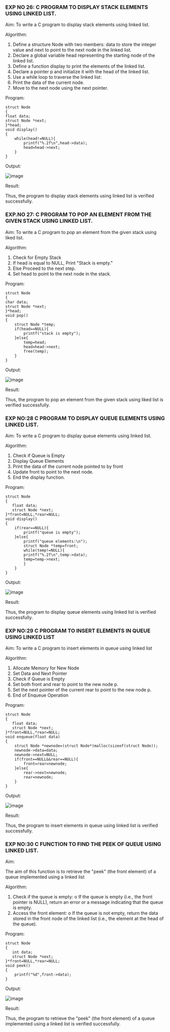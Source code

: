 ### EXP NO 26: C PROGRAM TO DISPLAY STACK ELEMENTS USING LINKED LIST.

Aim:
To write a C program to display stack elements using linked list.

Algorithm:

1.	Define a structure Node with two members: data to store the integer value and next to point to the next node in the linked list.
2.	Declare a global variable head representing the starting node of the linked list.
3.	Define a function display to print the elements of the linked list.
4.	Declare a pointer p and initialize it with the head of the linked list.
5.	Use a while loop to traverse the linked list:
6.	Print the data of the current node.
7.	Move to the next node using the next pointer.
 
Program:

```
struct Node   
{  
float data;  
struct Node *next;  
}*head;  
void display()  
{  
    while(head!=NULL){
        printf("%.2f\n",head->data);
        head=head->next;
    }
}
```

Output:

![image](https://github.com/user-attachments/assets/d13163b6-c0eb-4a96-9584-2972b21ec838)



Result:

Thus, the program to display stack elements using linked list is verified successfully. 



### EXP.NO 27: C PROGRAM TO POP AN ELEMENT FROM THE GIVEN STACK USING LINKED LIST.

Aim:
To write a C program to pop an element from the given stack using liked list.

Algorithm:

1.	Check for Empty Stack
2.	If head is equal to NULL, Print "Stack is empty."
3.	Else Proceed to the next step.
4.	Set head to point to the next node in the stack.
 
Program:

```
struct Node   
{  
char data;  
struct Node *next;  
}*head;  
void pop()  
{ 
    struct Node *temp;
    if(head==NULL){
        printf("stack is empty");
    }else{
        temp=head;
        head=head->next;
        free(temp);
    }
}
```

Output:

![image](https://github.com/user-attachments/assets/455fdb8b-4964-4cf2-8d10-5e0e4bc5488b)


Result:

Thus, the program to pop an element from the given stack using liked list is verified successfully.

 
### EXP NO:28 C PROGRAM TO DISPLAY QUEUE ELEMENTS USING LINKED LIST.

Aim:
To write a C program to display queue elements using linked list.

Algorithm:

1.	Check if Queue is Empty
2.	Display Queue Elements
3.	Print the data of the current node pointed to by front
4.	Update front to point to the next node.
5.	End the display function.
 
Program:

```
struct Node
{
   float data;
   struct Node *next;
}*front=NULL,*rear=NULL;
void display()
{
    if(rear==NULL){
        printf("queue is empty");
    }else{
        printf("queue elements:\n");
        struct Node *temp=front;
        while(temp!=NULL){
        printf("%.2f\n",temp->data);
        temp=temp->next;
        }
    }
}
```

Output:

![image](https://github.com/user-attachments/assets/5c894f77-4bc1-4745-b8d3-b328d6a325fe)


Result:

Thus, the program to display queue elements using linked list is verified successfully.


### EXP NO:29 C PROGRAM TO INSERT ELEMENTS IN QUEUE USING LINKED LIST

Aim:
To write a C program to insert elements in queue using linked list

Algorithm:

1.	Allocate Memory for New Node
2.	Set Data and Next Pointer
3.	Check if Queue is Empty
4.	Set both front and rear to point to the new node p.
5.	Set the next pointer of the current rear to point to the new node p.
6.	End of Enqueue Operation
 
Program:

```
struct Node
{
   float data;
   struct Node *next;
}*front=NULL,*rear=NULL;
void enqueue(float data)
{
    struct Node *newnode=(struct Node*)malloc(sizeof(struct Node));
    newnode->data=data;
    newnode->next=NULL;
    if(front==NULL&&rear==NULL){
        front=rear=newnode;
    }else{
        rear->next=newnode;
        rear=newnode;
    }
}
```

Output:

![image](https://github.com/user-attachments/assets/becc16c2-d7d8-4be9-9350-1d3de1bd6f48)


Result:

Thus, the program to insert elements in queue using linked list is verified successfully.



### EXP NO:30 C FUNCTION TO FIND THE PEEK OF QUEUE USING LINKED LIST.


Aim:

The aim of this function is to retrieve the "peek" (the front element) of a queue implemented using a linked list

Algorithm:

1.	Check if the queue is empty:
o	If the queue is empty (i.e., the front pointer is NULL), return an error or a message indicating that the queue is empty.
2.	Access the front element:
o	If the queue is not empty, return the data stored in the front node of the linked list (i.e., the element at the head of the queue).

Program:

```
struct Node
{
   int data;
   struct Node *next;
}*front=NULL,*rear=NULL;
void peek()
{
    printf("%d",front->data);
}
```

Output:

![image](https://github.com/user-attachments/assets/43ccb30a-e707-4852-9994-4c210fa6a699)



Result:

Thus, the program to retrieve the "peek" (the front element) of a queue implemented using a linked list is verified successfully.



